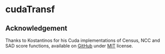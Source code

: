 # cudaTransf

## Acknowledgement

Thanks to Kostantinos for his Cuda implementations of Census, NCC and SAD score functions, available on [GitHub](https://github.com/kbatsos/Real-Time-Stereo) under [MIT](https://github.com/kbatsos/Real-Time-Stereo/blob/master/LICENSE) license.
